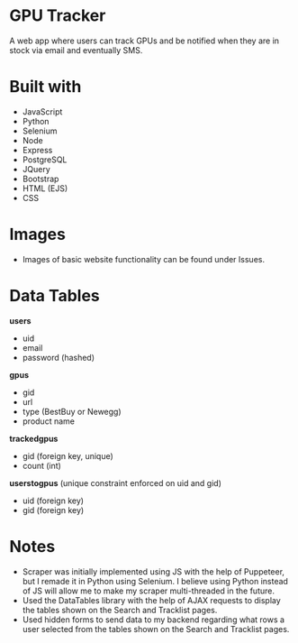 # GPU Tracker

<p>A web app where users can track GPUs and be notified when they are in stock via email and eventually SMS.</p>

# Built with
  - JavaScript
  - Python
  - Selenium
  - Node
  - Express
  - PostgreSQL
  - JQuery
  - Bootstrap
  - HTML (EJS)
  - CSS

# Images
  - Images of basic website functionality can be found under Issues.

# Data Tables

**users**
  - uid
  - email
  - password (hashed)

**gpus**
  - gid
  - url
  - type (BestBuy or Newegg)
  - product name

**trackedgpus**
  - gid (foreign key, unique)
  - count (int)

**userstogpus** (unique constraint enforced on uid and gid)
  - uid (foreign key)
  - gid (foreign key)

# Notes
  - Scraper was initially implemented using JS with the help of Puppeteer, but I remade it in Python using Selenium. I believe using Python instead of JS will allow  me to make my scraper multi-threaded in the future.
  - Used the DataTables library with the help of AJAX requests to display the tables shown on the Search and Tracklist pages.
  - Used hidden forms to send data to my backend regarding what rows a user selected from the tables shown on the Search and Tracklist pages.
